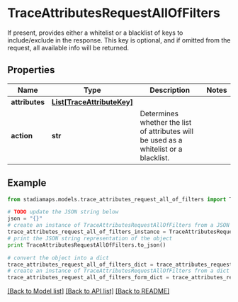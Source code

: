 # TraceAttributesRequestAllOfFilters

If present, provides either a whitelist or a blacklist of keys to include/exclude in the response. This key is optional, and if omitted from the request, all available info will be returned.

## Properties
Name | Type | Description | Notes
------------ | ------------- | ------------- | -------------
**attributes** | [**List[TraceAttributeKey]**](TraceAttributeKey.md) |  | 
**action** | **str** | Determines whether the list of attributes will be used as a whitelist or a blacklist. | 

## Example

```python
from stadiamaps.models.trace_attributes_request_all_of_filters import TraceAttributesRequestAllOfFilters

# TODO update the JSON string below
json = "{}"
# create an instance of TraceAttributesRequestAllOfFilters from a JSON string
trace_attributes_request_all_of_filters_instance = TraceAttributesRequestAllOfFilters.from_json(json)
# print the JSON string representation of the object
print TraceAttributesRequestAllOfFilters.to_json()

# convert the object into a dict
trace_attributes_request_all_of_filters_dict = trace_attributes_request_all_of_filters_instance.to_dict()
# create an instance of TraceAttributesRequestAllOfFilters from a dict
trace_attributes_request_all_of_filters_form_dict = trace_attributes_request_all_of_filters.from_dict(trace_attributes_request_all_of_filters_dict)
```
[[Back to Model list]](../README.md#documentation-for-models) [[Back to API list]](../README.md#documentation-for-api-endpoints) [[Back to README]](../README.md)


